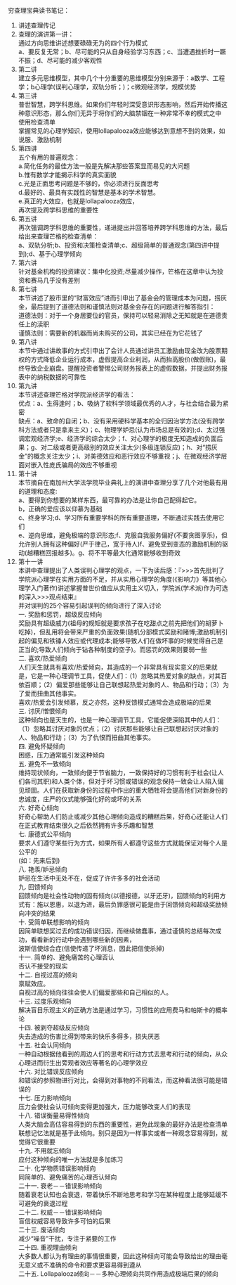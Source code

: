 穷查理宝典读书笔记：    
1. 讲述查理传记    
2. 查理的演讲第一讲：    
通过方向思维讲述想要碌碌无为的四个行为模式    
a、要反复无常；b、尽可能的只从自身经验学习东西；c、当遭遇挫折时一蹶不振；d、尽可能的减少客观性    
3. 第二讲    
建立多元思维模型，其中几个十分重要的思维模型分别来源于：a数学、工程学；b心理学(误判心理学，双轨分析；)；c微观经济学，规模优势    
4. 第三讲    
普世智慧，跨学科思维。如果你们年轻时深受意识形态影响，然后开始传播这种意识形态，那么你们无异于将你们的大脑禁锢在一种非常不幸的模式之中    
使用检查清单    
掌握常见的心理学知识，使用lollapalooza效应能够达到意想不到的效果，如说服、激励机制    
5. 第四讲    
五个有用的普遍观念：    
a.简化任务的最佳方法一般是先解决那些答案显而易见的大问题    
b.惟有数学才能揭示科学的真实面貌    
c.光是正面思考问题是不够的，你必须进行反面思考    
d.最好的、最具有实践性的智慧是基本的学术智慧。    
e.真正的大效应，也就是lollapalooza效应，    
再次提及跨学科思维的重要性    
6. 第五讲    
再次强调跨学科思维的重要性，递进提出并回答培养跨学科思维的方法，最后给出来查理芒格的检查清单：    
a、双轨分析;b、投资和决策检查清单;c、超级简单的普通观念(第四讲中提到);d、基于心理学倾向    
7. 第六讲    
针对基金机构的投资建议：集中化投资;尽量减少操作，笀格在这章中认为投资和赛马几乎没有差别    
8. 第七讲    
本节讲述了股市里的“财富效应”进而引申出了基金会的管理成本为问题，捞灰金，最后提到了道德法则和谨慎法则对基金会存在的问题进行解答指引：    
道德法则：对于一个身居要位的官员，保持可以轻易消除之无知就是在道德责任上的渎职    
谨慎法则：需要新的机器而尚未购买的公司，其实已经在为它花钱了    
9. 第八讲    
本节中通过讲故事的方式引申出了会计人员通过讲员工激励由现金改为股票期权的方式降低企业运行成本，虚假提高企业利润，从而抬高股价(做假账)，最终导致企业崩盘。提醒投资者警惕公司财务报表上的虚假数据，并提出财务报表中的纳税数据的可靠性    
10. 第九讲    
本节讲述查理笀格对学院派经济学的看法：    
优点：a、生得逢时；b、吸纳了软科学领域最优秀的人才，与社会结合最为紧密    
缺点：a、致命的自闭；b、没有采用硬科学基本的全归因治学方法(没有跨学科方法或者只是拿来主义)；c、物理学妒忌(认为市场总是有效的);d、太过强调宏观经济学;e、经济学的综合太少；f、对心理学的极度无知造成的负面后果；g、对二级或者更高级别的效应关注太少(多级连锁反应)；h、对“捞灰金”的概念关注太少；i、对美德效应和恶行效应不够重视；j、在微观经济学层面对嵌入性庞氏骗局的效应不够重视    
11. 第十讲    
本节摘自在南加州大学法学院毕业典礼上的演讲中查理分享了几个对他最有用的道理和态度:    
a、要得到你想要的某样东西，最可靠的办法是让你自己配得起它。    
b，正确的爱应该以仰慕为基础    
c、终身学习;d、学习所有重要学科的所有重要道理，不断通过实践去使用它们    
e、逆向思维，避免极端的意识形态;f、克服自我服务偏好(不要贪图享乐)，但允许别人拥有这种偏好(严于律己，宽于待人)f、避免受到变态的激励机制的驱动(越糟糕回报越多)。g、将不平等最大化通常能够收到奇效    
12. 第十一讲    
本讲中查理提出了人类误判心理学的观点，一下为读后感：『>>>首先批判了学院派心理学在实用方面的不足，并从实用心理学的角度(《影响力》等其他心理学入门著作)讲述掌握普世价值应从实用主义切入，学院派(学术派)作为可选的深入>>>观点结束』    
并对误判的25个容易引起误判的倾向进行了深入讨论    
一. 奖励和惩罚，超级反应倾向    
奖励具有超级威力(祖母的规矩就是要求孩子在吃甜点之前先把他们的胡萝卜吃掉)，但乱用将会带来严重的负面效果(随机分部模式奖励和赌博;激励机制引起的偏见和铁锤人效应或代理成本;能够导致人们在做坏事的时候觉得自己是正当的;导致人们倾向于钻各种制度的空子)。而惩罚的效果则要弱一些    
二. 喜欢/热爱倾向    
人们天生就具有喜欢/热爱倾向，其造成的一个非常具有现实意义的后果就是，它是一种心理调节工具，促使人们：（1）忽略其热爱对象的缺点，对其百依百顺；（2）偏爱那些能够让自己联想起热爱对象的人、物品和行动；（3）为了爱而扭曲其他事实。    
喜欢/热爱会引发倾慕，反之亦然，这种反馈模式通常会造成极端的后果    
三. 讨厌/憎恨倾向    
这种倾向也是天生的，也是一种心理调节工具，它能促使深陷其中的人们：（1）忽略其讨厌对象的优点；（2）讨厌那些能够让自己联想起讨厌对象的人、物品和行动；（3）为了仇恨而扭曲其他事实。    
四. 避免怀疑倾向    
困惑，压力通常能引发这种倾向    
五. 避免不一致倾向    
维持现状倾向，一致倾向便于节省脑力，一致保持好的习惯有利于社会(让人们各司其职)和人类个体，但对于坏习惯或错误的观念保持一致会让人陷入偏见顽固。人们在获取新身份的过程中作出的重大牺牲将会提高他们对新身份的忠诚度，庄严的仪式能够强化好的或坏的关系    
六. 好奇心倾向    
好奇心帮助人们防止或减少其他心理倾向造成的糟糕后果，好奇心还能让人们在正式教育结束很久之后依然拥有许多乐趣和智慧    
七. 康德式公平倾向    
要求人们遵守某些行为方式，如果所有人都遵守这些方式就能保证对每个人是公平的    
(如：先来后到)    
八. 艳羡/妒忌倾向    
妒忌在生活中无处不在，促成了许许多多的社会活动    
九. 回馈倾向    
回馈倾向是社会性动物的固有倾向(以德报德，以牙还牙)，回馈倾向的利用方式有：施以恩惠，以退为进，最后负罪感很可能是由于回馈倾向和超级奖励倾向冲突的结果    
十. 受简单联想影响的倾向    
因简单联想奖过去的成功错误归因，而继续做蠢事，通过谨慎的总结每次成功，看看新的行动中会遇到哪些新的因素，    
波斯信使综合症(信使传递了坏消息，因此把信使杀掉)    
十一. 简单的、避免痛苦的心理否认    
否认不接受的现实    
十二. 自视过高的倾向    
禀赋效应。    
自视过高的倾向往往会使人们偏爱那些和自己相似的人。    
十三. 过度乐观倾向    
解决盲目乐观主义的正确方法是通过学习，习惯性的应用费马和帕斯卡的概率论    
十四. 被剥夺超级反应倾向    
失去造成的伤害比得到带来的快乐多得多，损失厌恶    
十五. 社会认同倾向    
一种自动根据他看到的周边人们的思考和行动方式去思考和行动的倾向，从众心理进而衍生出旁观者效应等著名的心理学效应    
十六. 对比错误反应倾向    
和错误的参照物进行对比，会得到对事物的不同看法，而这种看法很可能是错误的    
十七. 压力影响倾向    
压力会使社会认可倾向变得更加强大，压力能够改变人们的表现    
十八. 错误衡量易得性倾向    
人类大脑会高估容易得到的东西的重要性，避免此现象的最好办法是检查清单    
联想记忆法就是基于此倾向。别只是因为一样事实或者一种观念容易得到，就觉得它很重要    
十九. 不用就忘倾向    
应付这种倾向的唯一方法就是多加练习    
二十. 化学物质错误影响倾向    
同简单的、避免痛苦的心理否认倾向    
二十一. 衰老－－错误影响倾向    
随着衰老认知也会衰退，带着快乐不断地思考和学习在某种程度上能够延缓不可避免的衰退过程    
二十二. 权威－－错误影响倾向    
盲信权威容易导致许多可怕的后果    
二十三. 废话倾向    
减少“噪音”干扰，专注于紧要的工作    
二十四. 重视理由倾向    
大多数人都认为有理由的事情很重要，因此这种倾向可能会导致给出的理由毫无意义或不准确的命令和要求更容易得到遵从    
二十五. Lollapalooza倾向－－多种心理倾向共同作用造成极端后果的倾向    
    
